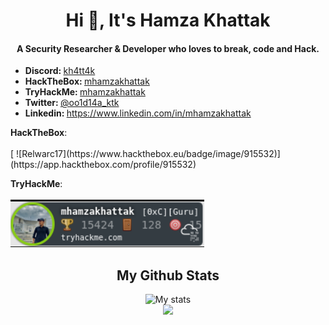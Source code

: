 <h1 align="center">Hi 👋, It's Hamza Khattak</h1>
<h4 align="center">A Security Researcher & Developer who loves to break, code and Hack.</h4>

<ul>
  <li><b>Discord: </b> <a href="#" target="_blank">kh4tt4k</a></li>
    <li><b>HackTheBox: </b> <a href="https://app.hackthebox.com/profile/915532">mhamzakhattak</a></li>
  <li><b>TryHackMe: </b> <a href="https://tryhackme.com/p/mhamzakhattak">mhamzakhattak</a></li>
  <li><b>Twitter: </b> <a href="https://twitter.com/oo1d14a_ktk" target="_blank">@oo1d14a_ktk</a></li>
  <li><b>Linkedin: </b> <a href="https://www.linkedin.com/in/mhamzakhattak" target="_blank">https://www.linkedin.com/in/mhamzakhattak</a></li>
</ul>

<p align="center">
  <summary><b>HackTheBox</b>: </summary>
  <br>
  [ ![Relwarc17](https://www.hackthebox.eu/badge/image/915532)](https://app.hackthebox.com/profile/915532)
</p>

 <p align="center">
  <summary><b>TryHackMe</b>: </summary>
  <br>
  <img src="/tryhackme.png" alt="TryHackMe">
</p>

<h2 align="center">My Github Stats</h2> 

<p align="center">
<img src="https://github-readme-stats.vercel.app/api?username=mhamzakhattak&show_icons=true&theme=tokyonight&count_private=true&include_all_commits=true" alt="My stats">
  <br>
  <img src = "https://github-readme-stats.vercel.app/api/top-langs/?username=mhamzakhattak&hide=css,java,html&theme=tokyonight">

</p>
